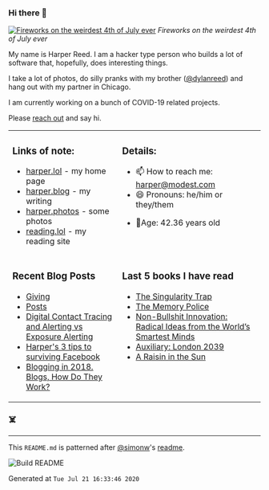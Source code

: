 ### Hi there 👋



<!-- photos starts -->
[![Fireworks on the weirdest 4th of July ever](https://harper.photos/photos/l1007783.jpg/L1007783_hufb939966951ae77f4d9b87df9422d4cf_1080931_1200x0_resize_q75_box.JPG)](https://harper.photos/photos/l1007783.jpg/) 
 *Fireworks on the weirdest 4th of July ever*
<!-- photos ends -->

<!-- bio starts -->
My name is Harper Reed. I am a hacker type person who builds a lot of software that, hopefully, does interesting things. 

I take a lot of photos, do silly pranks with my brother ([@dylanreed](http://twitter.com/dylanreed)) and hang out with my partner in Chicago. 

I am currently working on a bunch of COVID-19 related projects.

Please [reach out](mailto:harper@modest.com) and say hi. 

<!-- bio ends -->



<table><tr><td valign="top">

### Links of note: 

<!-- links starts -->
- [harper.lol](harperreed.com) - my home page
- [harper.blog](http://harper.blog) - my writing
- [harper.photos](http://harper.photos) - some photos
- [reading.lol](http://reading.lol) - my reading site
<!-- links ends -->

</td><td valign="top">

### Details: 

<!-- details starts -->
- 📫 How to reach me: [harper@modest.com](mailto:harper@modest.com)
- 😄 Pronouns: he/him or they/them
<!-- age starts -->
- 👨Age: 42.36 years old
<!-- age ends -->
<!-- details ends -->

</td></tr><tr><td valign="top">

### Recent Blog Posts

<!-- blog starts -->
* [Giving](https://harper.blog/2020/06/04/giving/)
* [Posts](https://harper.blog/post/)
* [Digital Contact Tracing and Alerting vs Exposure Alerting](https://harper.blog/2020/04/22/digital-contact-tracing-and-alerting-vs-exposure-alerting/)
* [Harper's 3 tips to surviving Facebook](https://harper.blog/2018/10/11/harpers-3-tips-to-surviving-facebook/)
* [Blogging in 2018. Blogs, How Do They Work?](https://harper.blog/2018/07/08/blogging-in-2018.-blogs-how-do-they-work/)
<!-- blog ends -->

</td><td valign="top">


### Last 5 books I have read

<!-- books starts -->
* [The Singularity Trap](https://reading.lol/books/the-singularity-trap/)
* [The Memory Police](https://reading.lol/books/the-memory-police/)
* [Non-Bullshit Innovation: Radical Ideas from the World’s Smartest Minds](https://reading.lol/books/non-bullshit-innovation-radical-ideas-from-the-worlds-smartest-minds/)
* [Auxiliary: London 2039](https://reading.lol/books/auxiliary-london-2039/)
* [A Raisin in the Sun](https://reading.lol/books/a-raisin-in-the-sun/)
<!-- books ends -->

</td></tr></table>

### ☠️


-----

This `README.md` is patterned after [@simonw](https://twitter.com/simonw)'s [readme](https://simonwillison.net/2020/Jul/10/self-updating-profile-readme/). 

![Build README](https://github.com/harperreed/harperreed/workflows/Build%20README/badge.svg?branch=master&event=workflow_dispatch)

<!-- date starts -->
Generated at `Tue Jul 21 16:33:46 2020`
<!-- date ends -->

